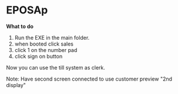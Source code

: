 # EPOSAp

**What to do**
1. Run the EXE in the main folder.
2. when booted click sales
3. click 1 on the number pad
4. click sign on button

Now you can use the till system as clerk.

Note: Have second screen connected to use customer preview "2nd display"
